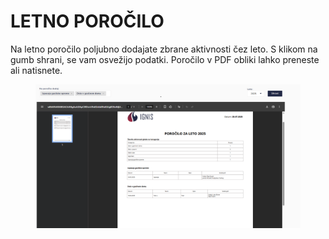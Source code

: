 # LETNO POROČILO

Na letno poročilo poljubno dodajate zbrane aktivnosti čez leto. S klikom na gumb shrani, se vam osvežijo podatki. Poročilo v PDF obliki lahko preneste ali natisnete.

<figure><img src=".gitbook/assets/image (239).png" alt=""><figcaption></figcaption></figure>

